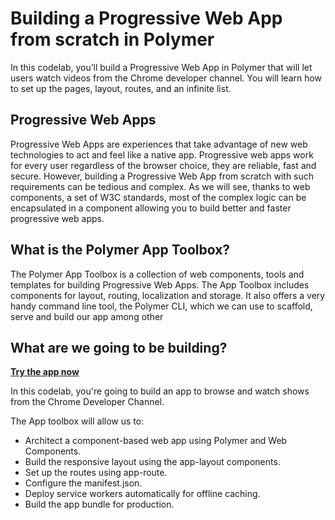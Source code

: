 Building a Progressive Web App from scratch in Polymer
====

In this codelab, you’ll build a Progressive Web App in Polymer that will let users watch videos from the Chrome developer channel. You will learn how to set up the pages, layout, routes, and an infinite list.

## Progressive Web Apps

Progressive Web Apps are experiences that take advantage of new web technologies to act and feel like a native app. Progressive web apps work for every user regardless of the browser choice, they are reliable, fast and secure. However, building a Progressive Web App from scratch with such requirements can be tedious and complex. As we will see, thanks to web components, a set of W3C standards, most of the complex logic can be encapsulated in a component allowing you to build better and faster progressive web apps. 

## What is the Polymer App Toolbox?

The Polymer App Toolbox is a collection of web components, tools and templates for building Progressive Web Apps. The App Toolbox includes components for layout, routing, localization and storage. It also offers a very handy command line tool, the Polymer CLI, which we can use to scaffold, serve and build our app among other

## What are we going to be building?

**[Try the app now](https://pwa-codelab.appspot.com/)**

In this codelab, you're going to build an app to browse and watch shows from the Chrome Developer Channel.

The App toolbox will allow us to:
* Architect a component-based web app using Polymer and Web Components.
* Build the responsive layout using the app-layout components.
* Set up the routes using app-route.
* Configure the manifest.json.
* Deploy service workers automatically for offline caching.
* Build the app bundle for production. 
